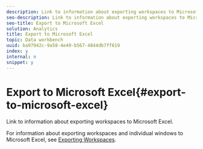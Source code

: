 ```yaml
---
description: Link to information about exporting workspaces to Microsoft Excel.
seo-description: Link to information about exporting workspaces to Microsoft Excel.
seo-title: Export to Microsoft Excel
solution: Analytics
title: Export to Microsoft Excel
topic: Data workbench
uuid: ba97942c-9a58-4e49-b567-4844db7ff619
index: y
internal: n
snippet: y
---
```


# Export to Microsoft Excel{#export-to-microsoft-excel}

Link to information about exporting workspaces to Microsoft Excel.

For information about exporting workspaces and individual windows to Microsoft Excel, see [Exporting Workspaces](../../../../home/c-get-started/c-work-worksp/c-ex-wksp.md#concept-27e4457bd14b43f198071e38d85d6d2f). 
